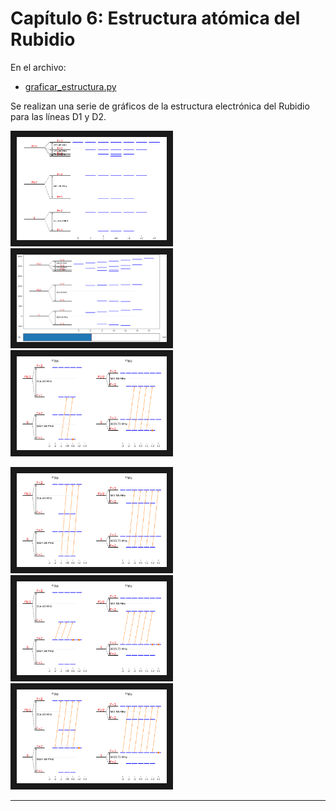 # Capítulo 6: Estructura atómica del Rubidio

En el archivo:
  * [graficar_estructura.py](graficar_estructura.py)

Se realizan una serie de gráficos de la estructura electrónica del Rubidio para las líneas D1 y D2.

<img src="graficar_estructura_01.png" alt="IMAGE ALT TEXT HERE" width="240" border="10" /> <img src="graficar_estructura_02.png" alt="IMAGE ALT TEXT HERE" width="240" border="10" /> <img src="graficar_estructura_04.png" alt="IMAGE ALT TEXT HERE" width="240" border="10" />

<img src="graficar_estructura_05.png" alt="IMAGE ALT TEXT HERE" width="240" border="10" /> <img src="graficar_estructura_06.png" alt="IMAGE ALT TEXT HERE" width="240" border="10" /> <img src="graficar_estructura_07.png" alt="IMAGE ALT TEXT HERE" width="240" border="10" />



---------

